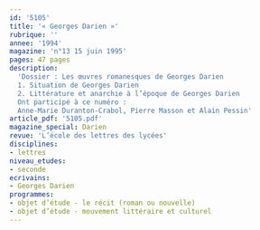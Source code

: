 ```yaml
---
id: '5105'
title: '« Georges Darien »'
rubrique: ''
annee: '1994'
magazine: 'n°13 15 juin 1995'
pages: 47 pages
description: 
  'Dossier : Les œuvres romanesques de Georges Darien
  1. Situation de Georges Darien
  2. Littérature et anarchie à l’époque de Georges Darien
  Ont participé à ce numéro :
  Anne-Marie Duranton-Crabol, Pierre Masson et Alain Pessin'
article_pdf: '5105.pdf'
magazine_special: Darien
revue: 'L’école des lettres des lycées'
disciplines:
- lettres
niveau_etudes:
- seconde
ecrivains:
- Georges Darien
programmes:
- objet d’étude - le récit (roman ou nouvelle)
- objet d’étude - mouvement littéraire et culturel
---
```

